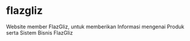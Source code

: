 # flazgliz
Website member FlazGliz, untuk memberikan Informasi mengenai Produk serta Sistem Bisnis FlazGliz
